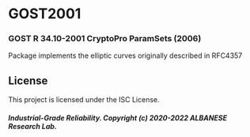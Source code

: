 # GOST2001
### GOST R 34.10-2001 CryptoPro ParamSets (2006)
Package implements the elliptic curves originally described in RFC4357

## License

This project is licensed under the ISC License.

##### Industrial-Grade Reliability. Copyright (c) 2020-2022 ALBANESE Research Lab.
